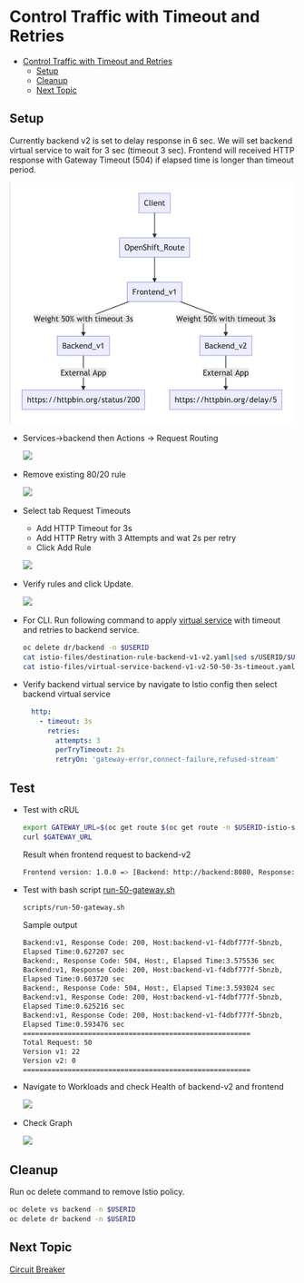 # Control Traffic with Timeout and Retries

<!-- TOC -->

- [Control Traffic with Timeout and Retries](#control-traffic-with-timeout-and-retries)
  - [Setup](#setup)
  - [Cleanup](#cleanup)
  - [Next Topic](#next-topic)

<!-- /TOC -->

## Setup

Currently backend v2 is set to delay response in 6 sec. We will set backend virtual service to wait for 3 sec (timeout 3 sec).  Frontend will received HTTP response with Gateway Timeout (504) if elapsed time is longer than timeout period.

![Timeout 3s](../images/microservices-timeout-3s.png)

<!-- Deploy frontend v1, backend v1 and backend v2.

```bash
oc apply -f ocp/frontend-v1-deployment.yml -n $USERID
oc apply -f ocp/frontend-service.yml -n $USERID
oc apply -f ocp/frontend-route.yml -n $USERID
oc apply -f ocp/backend-v1-deployment.yml -n $USERID
oc apply -f ocp/backend-v2-deployment.yml -n $USERID
oc apply -f ocp/backend-service.yml -n $USERID
watch oc get pods -n $USERID
#or 
#oc get pods -w -n $USERID
#Wait until all backend-v1 pods status are Runnings and all container in pods are ready (2/2)
``` -->
* Services->backend then Actions -> Request Routing
  
  ![](../images/kiali-update-request-routing.png)

* Remove existing 80/20 rule
  
  ![](../images/kiali-remove-80-20.png)

* Select tab Request Timeouts
  - Add HTTP Timeout for 3s
  - Add HTTP Retry with 3 Attempts and wat 2s per retry
  - Click Add Rule
  
  ![](../images/kiali-set-timeout-and-retries.png)

* Verify rules and click Update.
  
  ![](../images/kiali-timeout-verify-and-update.png)

* For CLI. Run following command to apply [virtual service](../istio-files/virtual-service-backend-v1-v2-50-50-3s-timeout.yaml) with timeout and retries to backend service.
  
  ```bash
  oc delete dr/backend -n $USERID
  cat istio-files/destination-rule-backend-v1-v2.yaml|sed s/USERID/$USERID/g|oc apply -n $USERID -f - 
  cat istio-files/virtual-service-backend-v1-v2-50-50-3s-timeout.yaml|sed s/USERID/$USERID/g|oc apply -n $USERID -f - 
  ```

* Verify backend virtual service by navigate to Istio config then select backend virtual service
  
  ```yaml
    http:
      - timeout: 3s
        retries:
          attempts: 3
          perTryTimeout: 2s
          retryOn: 'gateway-error,connect-failure,refused-stream'
  ```
## Test
* Test with cRUL

  ```bash
  export GATEWAY_URL=$(oc get route $(oc get route -n $USERID-istio-system | grep frontend | awk '{print $1}') -n $USERID-istio-system -o yaml  -o jsonpath='{.spec.host}')
  curl $GATEWAY_URL
  ```

  Result when frontend request to backend-v2

  ```bash
  Frontend version: 1.0.0 => [Backend: http://backend:8080, Response: 504, Body: upstream request timeout]
  ```
* Test with bash script [run-50-gateway.sh](../scripts/run-50-gateway.sh)

  ```bash
  scripts/run-50-gateway.sh
  ```

  Sample output

  ```log
  Backend:v1, Response Code: 200, Host:backend-v1-f4dbf777f-5bnzb, Elapsed Time:0.627207 sec
  Backend:, Response Code: 504, Host:, Elapsed Time:3.575536 sec
  Backend:v1, Response Code: 200, Host:backend-v1-f4dbf777f-5bnzb, Elapsed Time:0.603720 sec
  Backend:, Response Code: 504, Host:, Elapsed Time:3.593024 sec
  Backend:v1, Response Code: 200, Host:backend-v1-f4dbf777f-5bnzb, Elapsed Time:0.625216 sec
  Backend:v1, Response Code: 200, Host:backend-v1-f4dbf777f-5bnzb, Elapsed Time:0.593476 sec
  ========================================================
  Total Request: 50
  Version v1: 22
  Version v2: 0
  ========================================================
  ```
* Navigate to Workloads and check Health of backend-v2 and frontend
  
  ![](../images/kiali-workload-health.png)

* Check Graph
  
  ![](../images/kiali-graph-timeout.png)
<!-- Check Graph in Kiali Console with Response time.

![](../images/kiali-graph-timeout.png) -->



## Cleanup
Run oc delete command to remove Istio policy.

```bash
oc delete vs backend -n $USERID
oc delete dr backend -n $USERID
```

## Next Topic

[Circuit Breaker](./08-circuit-breaker.md)